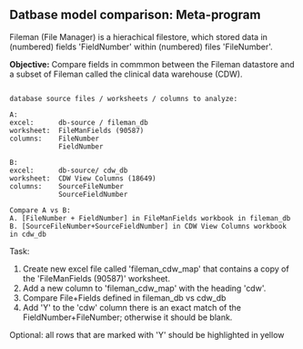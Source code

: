 
## Datbase model comparison: Meta-program

Fileman (File Manager) is a hierachical filestore, which stored data in  (numbered) fields 'FieldNumber' within (numbered) files 'FileNumber'.

__Objective:__ Compare fields in commmon between the Fileman datastore and a subset of Fileman called the clinical data warehouse (CDW).

```text

database source files / worksheets / columns to analyze:

A:
excel:      db-source / fileman_db
worksheet:  FileManFields (90587)
columns:    FileNumber
            FieldNumber

B:
excel:      db-source/ cdw_db
worksheet:  CDW View Columns (18649)
columns:    SourceFileNumber
            SourceFieldNumber

Compare A vs B:
A. [FileNumber + FieldNumber] in FileManFields workbook in fileman_db
B. [SourceFileNumber+SourceFieldNumber] in CDW View Columns workbook in cdw_db

```

Task:
1. Create new excel file called 'fileman_cdw_map' that contains a copy of the 'FileManFields (90587)' worksheet.  
2. Add a new column to 'fileman_cdw_map'  with the heading 'cdw'.   
3. Compare File+Fields defined in fileman_db vs cdw_db
4. Add 'Y' to the 'cdw' column there is an exact match of the FieldNumber+FileNumber; otherwise it should be blank.

Optional: all rows that are marked with 'Y' should be highlighted in yellow


